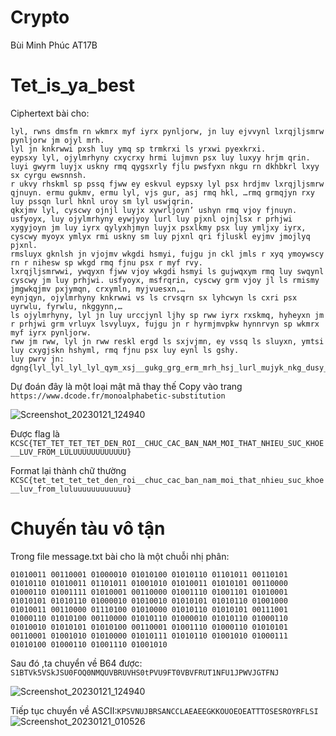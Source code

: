 # Crypto
Bùi Minh Phúc AT17B

# Tet_is_ya_best
Ciphertext bài cho:
```
lyl, rwns dmsfm rn wkmrx myf iyrx pynljorw, jn luy ejvvynl lxrqjljsmrw pynljorw jm ojyl mrh.
lyl jn knkrwwi pxsh luy ymq sp trmkrxi ls yrxwi pyexkrxi. 
eypsxy lyl, ojylmrhyny cxycrxy hrmi lujmvn psx luy luxyy hrjm qrin. 
luyi gwyrm luyjx uskny rmq qygsxrly fjlu pwsfyxn nkgu rn dkhbkrl lxyy sx cyrgu ewsnnsh. 
r ukvy rhskml sp pssq fjww ey eskvul eypsxy lyl psx hrdjmv lxrqjljsmrw qjnuyn. ermu gukmv, ermu lyl, vjs gur, asj rmq hkl, …rmq grmqjyn rxy luy pssqn lurl hknl uroy sm lyl uswjqrin.
qkxjmv lyl, cyscwy ojnjl luyjx xywrljoyn’ ushyn rmq vjoy fjnuyn. 
usfyoyx, luy ojylmrhyny eywjyoy lurl luy pjxnl ojnjlsx r prhjwi xygyjoyn jm luy iyrx qylyxhjmyn luyjx psxlkmy psx luy ymljxy iyrx, cyscwy myoyx ymlyx rmi uskny sm luy pjxnl qri fjluskl eyjmv jmojlyq pjxnl. 
rmsluyx gknlsh jn vjojmv wkgdi hsmyi, fujgu jn ckl jmls r xyq ymoywscy rn r nihesw sp wkgd rmq fjnu psx r myf rvy. 
lxrqjljsmrwwi, ywqyxn fjww vjoy wkgdi hsmyi ls gujwqxym rmq luy swqynl cyscwy jm luy prhjwi. usfyoyx, msfrqrin, cyscwy grm vjoy jl ls rmismy jmgwkqjmv pxjymqn, crxymln, myjvuesxn,… 
eynjqyn, ojylmrhyny knkrwwi vs ls crvsqrn sx lyhcwyn ls cxri psx uyrwlu, fyrwlu, nkggynn,… 
ls ojylmrhyny, lyl jn luy urccjynl ljhy sp rww iyrx rxskmq, hyheyxn jm r prhjwi grm vrluyx lsvyluyx, fujgu jn r hyrmjmvpkw hynnrvyn sp wkmrx myf iyrx pynljorw. 
rww jm rww, lyl jn rww reskl ergd ls sxjvjmn, ey vssq ls sluyxn, ymtsi luy cxygjskn hshyml, rmq fjnu psx luy eynl ls gshy.
luy pwrv jn: dgng{lyl_lyl_lyl_lyl_qym_xsj__gukg_grg_erm_mrh_hsj_lurl_mujyk_nkg_dusy__wko_pxsh_wkwkkkkkkkkkkkk}
```
Dự đoán đây là một loại mật mã thay thế 
Copy vào trang `https://www.dcode.fr/monoalphabetic-substitution`

![Screenshot_20230121_124940](https://user-images.githubusercontent.com/83689890/213845709-898a5876-f748-4fbb-8788-240dad5eba31.png)

Được flag là `KCSC{TET_TET_TET_TET_DEN_ROI__CHUC_CAC_BAN_NAM_MOI_THAT_NHIEU_SUC_KHOE__LUV_FROM_LULUUUUUUUUUUUU}`

Format lại thành chữ thường `KCSC{tet_tet_tet_tet_den_roi__chuc_cac_ban_nam_moi_that_nhieu_suc_khoe__luv_from_luluuuuuuuuuuuu}`

# Chuyến tàu vô tận

Trong file message.txt bài cho là một chuỗi nhị phân:

```
01010011 00110001 01000010 01010100 01010110 01101011 00110101 01010110 01010011 01101011 01001010 01010011 01010101 00110000 01000110 01001111 01010001 00110000 01001110 01001101 01010001 01010101 01010110 01000010 01010010 01010101 01010110 01001000 01010011 00110000 01110100 01010000 01010110 01010101 00111001 01000110 01010100 00110000 01010110 01000010 01010110 01000110 01010010 01010101 01010100 00110001 01001110 01000110 01010101 00110001 01001010 01010000 01010111 01010110 01001010 01000111 01010100 01000110 01001110 01001010
```

Sau đó ,ta chuyển về B64 được:
`S1BTVk5VSkJSU0FOQ0NMQUVBRUVHS0tPVU9FT0VBVFRUT1NFU1JPWVJGTFNJ`

![Screenshot_20230121_124940](https://user-images.githubusercontent.com/83689890/213846183-f83c7371-af6f-4064-b129-5f731f504237.png)


Tiếp tục chuyển về ASCII:`KPSVNUJBRSANCCLAEAEEGKKOUOEOEATTTOSESROYRFLSI`
![Screenshot_20230121_010526](https://user-images.githubusercontent.com/83689890/213846220-ffa08f2f-5170-4ca0-b63c-225dcb0fb854.png)




